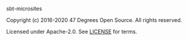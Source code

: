 [comment]: <> (Don't edit this file!)
[comment]: <> (It is automatically updated after every release of https://github.com/47degrees/.github)
[comment]: <> (If you want to suggest a change, please open a PR or issue in that repository)

sbt-microsites

Copyright (c) 2016-2020 47 Degrees Open Source. All rights reserved.

Licensed under Apache-2.0. See [LICENSE](LICENSE.md) for terms.
